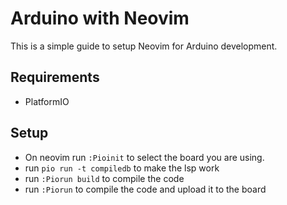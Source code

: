 # Arduino with Neovim

This is a simple guide to setup Neovim for Arduino development.

## Requirements

- PlatformIO

## Setup

- On neovim run `:Pioinit` to select the board you are using.
- run `pio run -t compiledb` to make the lsp work
- run `:Piorun build` to compile the code
- run `:Piorun` to compile the code and upload it to the board
